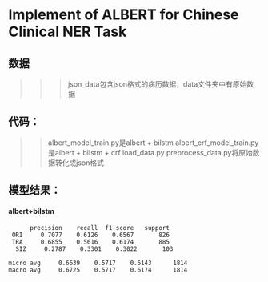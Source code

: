 # Implement of ALBERT for Chinese Clinical NER Task
## 数据
>>> json_data包含json格式的病历数据，data文件夹中有原始数据

## 代码：
>> albert_model_train.py是albert + bilstm
>> albert_crf_model_train.py是albert + bilstm + crf
>> load_data.py
>> preprocess_data.py将原始数据转化成json格式

## 模型结果：
#### albert+bilstm
          precision    recall  f1-score   support
     ORI     0.7077    0.6126    0.6567       826
     TRA     0.6855    0.5616    0.6174       885
      SIZ     0.2787    0.3301    0.3022       103

    micro avg     0.6639    0.5717    0.6143      1814
    macro avg     0.6725    0.5717    0.6174      1814
